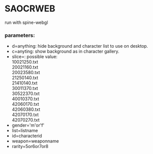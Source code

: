 # SAOCRWEB
run with spine-webgl

### parameters:
* d=anything: hide background and character list to use on desktop.  
* c=anyting: show background as in character gallery.  
* slice=: possible value:  
 10021250.txt  
 20021160.txt  
 20023580.txt  
 21250140.txt  
 21410140.txt  
 30011370.txt  
 30522370.txt  
 40010370.txt  
 42060170.txt  
 42060380.txt  
 42070170.txt  
 42070270.txt  
* gender='m'or'f'  
* list=listname  
* id=characterid  
* weapon=weaponname  
* rarity=5or6or7or8